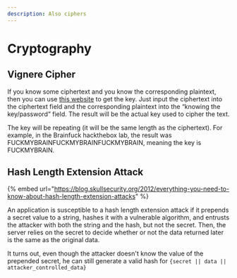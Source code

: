 ```yaml
---
description: Also ciphers
---
```


# Cryptography

## Vignere Cipher&#x20;

If you know some ciphertext and you know the corresponding plaintext, then you can use [this website](https://www.dcode.fr/vigenere-cipher) to get the key. Just input the ciphertext into the ciphertext field and the corresponding plaintext into the “knowing the key/password” field. The result will be the actual key used to cipher the text.&#x20;

The key will be repeating (it will be the same length as the ciphertext). For example, in the Brainfuck hackthebox lab, the result was FUCKMYBRAINFUCKMYBRAINFUCKMYBRAIN, meaning the key is FUCKMYBRAIN.

## Hash Length Extension Attack <a href="#docs-internal-guid-a02cfd00-7fff-9dea-9969-7a0c41b8c82e" id="docs-internal-guid-a02cfd00-7fff-9dea-9969-7a0c41b8c82e"></a>

{% embed url="https://blog.skullsecurity.org/2012/everything-you-need-to-know-about-hash-length-extension-attacks" %}

An application is susceptible to a hash length extension attack if it prepends a secret value to a string, hashes it with a vulnerable algorithm, and entrusts the attacker with both the string and the hash, but not the secret. Then, the server relies on the secret to decide whether or not the data returned later is the same as the original data.

It turns out, even though the attacker doesn't know the value of the prepended secret, he can still generate a valid hash for `{secret || data || attacker_controlled_data}`
